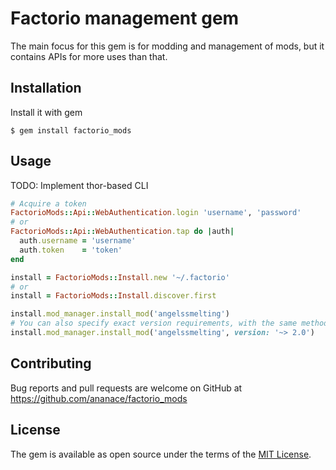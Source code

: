 # Factorio management gem

The main focus for this gem is for modding and management of mods, but it contains APIs for more uses than that.

## Installation

Install it with gem

    $ gem install factorio_mods

## Usage

TODO: Implement thor-based CLI

```ruby
# Acquire a token
FactorioMods::Api::WebAuthentication.login 'username', 'password'
# or
FactorioMods::Api::WebAuthentication.tap do |auth|
  auth.username = 'username'
  auth.token    = 'token'
end

install = FactorioMods::Install.new '~/.factorio'
# or
install = FactorioMods::Install.discover.first

install.mod_manager.install_mod('angelssmelting')
# You can also specify exact version requirements, with the same method as rubygems version matching
install.mod_manager.install_mod('angelssmelting', version: '~> 2.0')
```

## Contributing

Bug reports and pull requests are welcome on GitHub at https://github.com/ananace/factorio_mods

## License

The gem is available as open source under the terms of the [MIT License](https://opensource.org/licenses/MIT).
